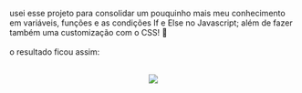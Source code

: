 usei esse projeto para consolidar um pouquinho mais meu conhecimento em variáveis, funções e as condições If e Else no Javascript; além de fazer também uma customização com o CSS! :purple_heart:
<br><br>o resultado ficou assim:</br></br>

<p align="center">
<img src="https://i.imgur.com/144RPn3.gif"/>
</p>
